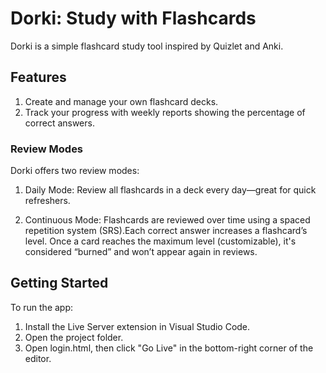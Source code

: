 # Dorki: Study with Flashcards
Dorki is a simple flashcard study tool inspired by Quizlet and Anki.

## Features
1. Create and manage your own flashcard decks.
2. Track your progress with weekly reports showing the percentage of correct answers.

### Review Modes
Dorki offers two review modes:

1. Daily Mode:
Review all flashcards in a deck every day—great for quick refreshers.

2. Continuous Mode:
Flashcards are reviewed over time using a spaced repetition system (SRS).Each correct answer increases a flashcard’s level. Once a card reaches the maximum level (customizable), it's considered “burned” and won’t appear again in reviews.

## Getting Started
To run the app:

1. Install the Live Server extension in Visual Studio Code.
2. Open the project folder.
3. Open login.html, then click "Go Live" in the bottom-right corner of the editor.